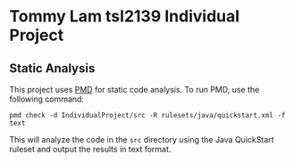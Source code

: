 # Tommy Lam tsl2139 Individual Project

## Static Analysis

This project uses [PMD](https://pmd.github.io/) for static code analysis. To run PMD, use the following command:

```
pmd check -d IndividualProject/src -R rulesets/java/quickstart.xml -f text
```

This will analyze the code in the `src` directory using the Java QuickStart ruleset and output the results in text format.